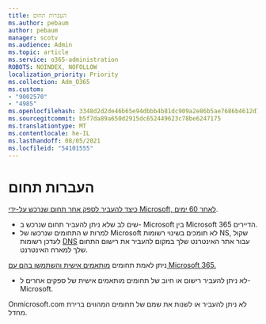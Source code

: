 ```yaml
---
title: העברות תחום
ms.author: pebaum
author: pebaum
manager: scotv
ms.audience: Admin
ms.topic: article
ms.service: o365-administration
ROBOTS: NOINDEX, NOFOLLOW
localization_priority: Priority
ms.collection: Adm_O365
ms.custom:
- "9002570"
- "4985"
ms.openlocfilehash: 3348d2d2de46b65e94dbbb4b81dc909a2e86b5ae7686b4612d7b1364e7d76a5b
ms.sourcegitcommit: b5f7da89a650d2915dc652449623c78be6247175
ms.translationtype: MT
ms.contentlocale: he-IL
ms.lasthandoff: 08/05/2021
ms.locfileid: "54101555"
---
```

# <a name="domain-transfers"></a>העברות תחום

[כיצד להעביר לספק אחר תחום שנרכש על-ידי Microsoft, לאחר 60 ימים](https://docs.microsoft.com/microsoft-365/admin/get-help-with-domains/transfer-a-domain-from-microsoft-to-another-host).

- שים לב שלא ניתן להעביר תחום שנרכש ב- Microsoft בין Microsoft 365 הדיירים.
- למרות ש התחומים שנרכשו של Microsoft לא תומכים בשינוי רשומות NS, שקול לעדכן רשומות [DNS](https://docs.microsoft.com/microsoft-365/admin/dns/update-dns-records-to-retain-current-hosting-provider?view=o365-worldwide) עבור אתר האינטרנט שלך במקום להעביר את רישום התחום שלך למארח האינטרנט.

ניתן לאמת תחומים [מותאמים אישית והשתמשו בהם עם Microsoft 365.](https://docs.microsoft.com/microsoft-365/admin/setup/add-domain?view=o365-worldwide)

- לא ניתן להעביר רישום או חיוב של תחומים מותאמים אישית של ספקים אחרים ל- Microsoft.

Onmicrosoft.com לא ניתן להעביר או לשנות את שמם של תחומים המהווים ברירת מחדל.
